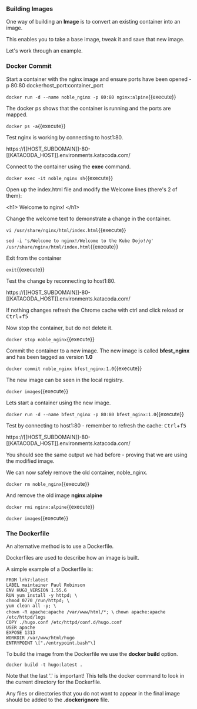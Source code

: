 ### Building Images

One way of building an **Image** is to convert an existing container into an image.

This enables you to take a base image, tweak it and save that new image.

Let's work through an example.

### Docker Commit

Start a container with the nginx image and ensure ports have been opened -p 80:80 dockerhost_port:container_port

`docker run -d --name noble_nginx -p 80:80 nginx:alpine`{{execute}}

The docker ps shows that the container is running and the ports are mapped.

`docker ps -a`{{execute}}

Test nginx is working by connecting to host1:80.

https://[[HOST_SUBDOMAIN]]-80-[[KATACODA_HOST]].environments.katacoda.com/

Connect to the container using the **exec** command.

`docker exec -it noble_nginx sh`{{execute}}

Open up the index.html file and modify the Welcome lines (there's 2 of them):

&lt;h1&gt; Welcome to nginx! &lt;/h1&gt;

Change the welcome text to demonstrate a change in the container.

`vi /usr/share/nginx/html/index.html`{{execute}}

`sed -i 's/Welcome to nginx!/Welcome to the Kube Dojo!/g' /usr/share/nginx/html/index.html`{{execute}}

Exit from the container

`exit`{{execute}}

Test the change by reconnecting to host1:80.

https://[[HOST_SUBDOMAIN]]-80-[[KATACODA_HOST]].environments.katacoda.com/

If nothing changes refresh the Chrome cache with ctrl and click reload or <kbd>Ctrl</kbd>+<kbd>f5</kbd>

Now stop the container, but do not delete it.

`docker stop noble_nginx`{{execute}}

Commit the container to a new image. The new image is called **bfest_nginx** and has been tagged as version **1.0**

`docker commit noble_nginx bfest_nginx:1.0`{{execute}}

The new image can be seen in the local registry.

`docker images`{{execute}}

Lets start a container using the new image.

`docker run -d --name bfest_nginx -p 80:80 bfest_nginx:1.0`{{execute}}

Test by connecting to host1:80 - remember to refresh the cache: <kbd>Ctrl</kbd>+<kbd>f5</kbd>

https://[[HOST_SUBDOMAIN]]-80-[[KATACODA_HOST]].environments.katacoda.com/

You should see the same output we had before - proving that we are using the modified image.

We can now safely remove the old container, noble_nginx.

`docker rm noble_nginx`{{execute}}

And remove the old image **nginx:alpine**

`docker rmi nginx:alpine`{{execute}}

`docker images`{{execute}}

### The Dockerfile

An alternative method is to use a Dockerfile.

Dockerfiles are used to describe how an image is built.

A simple example of a Dockerfile is:

`FROM lrh7:latest`  
`LABEL maintainer Paul Robinson`  
`ENV HUGO_VERSION 1.55.6`  
`RUN yum install -y httpd; \`  
`chmod 0770 /run/httpd; \`  
`yum clean all -y; \`  
`chown -R apache:apache /var/www/html/*; \` 
`chown apache:apache /etc/httpd/logs`  
`COPY ./hugo.conf /etc/httpd/conf.d/hugo.conf`  
`USER apache`  
`EXPOSE 1313`  
`WORKDIR /var/www/html/hugo`  
`ENTRYPOINT \["./entrypoint.bash"\]`

To build the image from the Dockerfile we use the **docker build** option.

`docker build -t hugo:latest .`

Note that the last '.' is important! This tells the docker command to look in the current directory for the Dockerfile.

Any files or directories that you do not want to appear in the final image should be added to the **.dockerignore** file.
